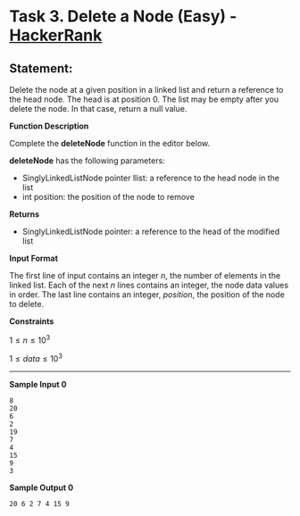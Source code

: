 # Task 3. Delete a Node (Easy) - [HackerRank](<https://www.hackerrank.com/contests/sda-hw-4-2022/challenges/delete-a-node-from-a-linked-list>)

## Statement:

Delete the node at a given position in a linked list and return a reference to the head node. The head is at position 0. The list may be empty after you delete the node. In that case, return a null value.


**Function Description**

Complete the **deleteNode** function in the editor below.

**deleteNode** has the following parameters:
- SinglyLinkedListNode pointer llist: a reference to the head node in the list
- int position: the position of the node to remove

**Returns**
- SinglyLinkedListNode pointer: a reference to the head of the modified list

**Input Format**

The first line of input contains an integer $n$, the number of elements in the linked list.
Each of the next $n$ lines contains an integer, the node data values in order.
The last line contains an integer, $position$, the position of the node to delete.

**Constraints**

$1 \le n \le 10^3$

$1 \le data \le 10^3$

---

**Sample Input 0**

```
8
20
6
2
19
7
4
15
9
3
```

**Sample Output 0**

```
20 6 2 7 4 15 9
```